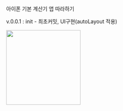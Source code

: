 아이폰 기본 계산기 앱 따라하기


v.0.0.1 : init - 최초커밋, UI구현(autoLayout 적용)

<div>
<img width="200" src="https://user-images.githubusercontent.com/28536169/70125458-247b2600-16ba-11ea-972b-8c74a0e42b8a.png">  
</div>
